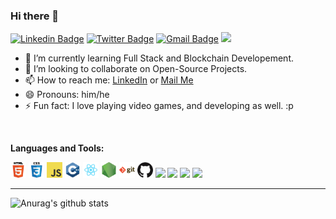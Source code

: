 ### Hi there 👋

[![Linkedin Badge](https://img.shields.io/badge/-AnuragGupta-blue?style=social&logo=Linkedin&logoColor=blue&link=https://www.linkedin.com/in/ag23/)](https://www.linkedin.com/in/ag23/)
[![Twitter Badge](http://img.shields.io/badge/-@anurag_gupta23-1ca0f1?style=social&logo=twitter&logoColor=blue&link=https://twitter.com/anurag_gupta23)](https://twitter.com/anurag_gupta23)
[![Gmail Badge](https://img.shields.io/badge/-GMail-c14438?style=social&logo=Gmail&logoColor=red&link=mailto:anuraggupta5086@gmail.com)](mailto:anuragguota5086@gmail.com)
![](https://komarev.com/ghpvc/?username=Anurag5086)


- 🌱 I’m currently learning Full Stack and Blockchain Developement.
- 👯 I’m looking to collaborate on Open-Source Projects.
- 📫 How to reach me: <a href="https://www.linkedin.com/in/ag23/">LinkedIn</a> or <a href="mailto:anuraggupta5086@gmail.com">Mail Me</a>
- 😄 Pronouns: him/he
- ⚡ Fun fact: I love playing video games, and developing as well. :p
<br>

**Languages and Tools:**  

<code><img height="25" src="https://raw.githubusercontent.com/github/explore/80688e429a7d4ef2fca1e82350fe8e3517d3494d/topics/html/html.png"></code>
<code><img height="25" src="https://raw.githubusercontent.com/github/explore/80688e429a7d4ef2fca1e82350fe8e3517d3494d/topics/css/css.png"></code>
<code><img height="25" src="https://raw.githubusercontent.com/github/explore/80688e429a7d4ef2fca1e82350fe8e3517d3494d/topics/javascript/javascript.png"></code>
<code><img height="25" src="https://raw.githubusercontent.com/github/explore/80688e429a7d4ef2fca1e82350fe8e3517d3494d/topics/cpp/cpp.png"></code>
<code><img height="25" src="https://raw.githubusercontent.com/github/explore/80688e429a7d4ef2fca1e82350fe8e3517d3494d/topics/react/react.png"></code>
<code><img height="25" src="https://raw.githubusercontent.com/github/explore/80688e429a7d4ef2fca1e82350fe8e3517d3494d/topics/nodejs/nodejs.png"></code>
<code><img height="25" src="https://raw.githubusercontent.com/github/explore/80688e429a7d4ef2fca1e82350fe8e3517d3494d/topics/git/git.png"></code>
<code><img height="25" src="https://raw.githubusercontent.com/github/explore/78df643247d429f6cc873026c0622819ad797942/topics/github/github.png"></code>
<code><img height="25" src="https://learnbatta.com/assets/images/python/python-logo.png"></code>
<code><img height="25" src="https://camo.githubusercontent.com/0905c7d634421f8aa4ab3ddf19a582572df568e1/68747470733a2f2f7777772e74656e736f72666c6f772e6f72672f696d616765732f74665f6c6f676f5f736f6369616c2e706e67"></code>
<code><img height="25" src="https://cdn-images-1.medium.com/max/600/1*3ls05S8eB0vbfYaHcqjGqg.jpeg"></code>
<code><img height="25" src="https://3dwarehouse.sketchup.com/warehouse/v1.0/publiccontent/81157820-f93c-485b-a858-9c4521352244"></code>

<hr>

![Anurag's github stats](https://github-readme-stats.vercel.app/api?username=Anurag5086&show_icons=true&hide_border=true&theme=dark)
